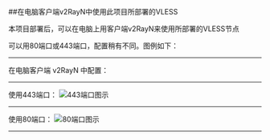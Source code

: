 ##在电脑客户端v2RayN中使用此项目所部署的VLESS



本项目部署后，可以在电脑上用客户端v2RayN来使用所部署的VLESS节点

可以用80端口或443端口，配置稍有不同。图例如下：

****

在电脑客户端 v2RayN 中配置：

****

使用443端口：
![443端口图示](https://github.com/yang123me/heroku/blob/master/tutorial/img/%E5%AE%A2%E6%88%B7%E7%AB%AFv2RayN-VLESS-443.png)

****

使用80端口：
![80端口图示](https://github.com/yang123me/heroku/blob/master/tutorial/img/%E5%AE%A2%E6%88%B7%E7%AB%AFv2RayN-VLESS-80.png)
****
